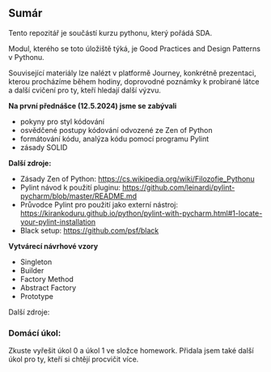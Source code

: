 ## Sumár
Tento repozitář je součástí kurzu pythonu, který pořádá SDA.

Modul, kterého se toto úložiště týká, je Good Practices and Design Patterns v Pythonu.

Související materiály lze nalézt v platformě Journey, konkrétně prezentaci, kterou procházíme během hodiny, 
doprovodné poznámky k probírané látce a další cvičení pro ty, kteří hledají další výzvu.

**Na první přednášce (12.5.2024) jsme se zabývali**
- pokyny pro styl kódování
- osvědčené postupy kódování odvozené ze Zen of Python
- formátování kódu, analýza kódu pomocí programu Pylint 
- zásady SOLID

**Další zdroje:**
- Zásady Zen of Python: https://cs.wikipedia.org/wiki/Filozofie_Pythonu
- Pylint návod k použití pluginu: https://github.com/leinardi/pylint-pycharm/blob/master/README.md
- Průvodce Pylint pro použití jako externí nástroj: https://kirankoduru.github.io/python/pylint-with-pycharm.html#1-locate-your-pylint-installation
- Black setup: https://github.com/psf/black


**Vytvárecí návrhové vzory**
- Singleton
- Builder
- Factory Method
- Abstract Factory
- Prototype

Další zdroje:


### Domácí úkol:
Zkuste vyřešit úkol 0 a úkol 1 ve složce homework. Přidala jsem také další úkol pro ty, kteří si chtějí procvičit více.
